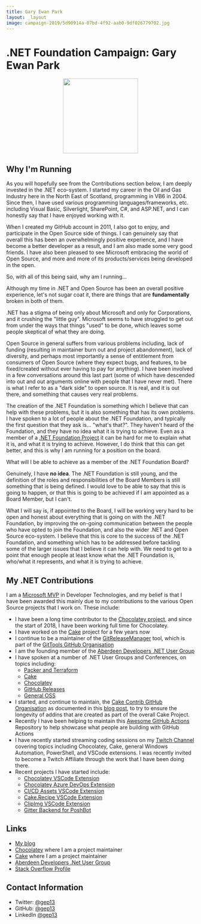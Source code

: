 ```yaml
---
title: Gary Ewan Park
layout: _layout
image: campaign-2019/5d90914a-07bd-4f92-aab0-9df026779702.jpg
---
```


# .NET Foundation Campaign: Gary Ewan Park

<div align="center">
<img width="200" height="200" src="campaign-2019/5d90914a-07bd-4f92-aab0-9df026779702.jpg" />
</div>

## Why I'm Running
As you will hopefully see from the Contributions section below, I am deeply invested in the .NET eco-system.  I started my career in the Oil and Gas Industry here in the North East of Scotland, programming in VB6 in 2004.  Since then, I have used various programming languages/frameworks, etc. including Visual Basic, Silverlight, SharePoint, C#,  and ASP.NET, and I can honestly say that I have enjoyed working with it.

When I created my GitHub account in 2011, I also got to enjoy, and participate in the Open Source side of things.  I can genuinely say that overall this has been an overwhelmingly positive experience, and I have become a better developer as a result, and I am also made some very good friends.  I have also been pleased to see Microsoft embracing the world of Open Source, and more and more of its products/services being developed in the open.

So, with all of this being said, why am I running...

Although my time in .NET and Open Source has been an overall positive experience, let's not sugar coat it, there are things that are **fundamentally** broken in both of them.

.NET has a stigma of being only about Microsoft and only for Corporations, and it crushing the "little guy".  Microsoft seems to have struggled to get out from under the ways that things "used" to be done, which leaves some people skeptical of what they are doing.

Open Source in general suffers from various problems including, lack of funding (resulting in maintainer burn out and project abandonment), lack of diversity, and perhaps most importantly a sense of entitlement from consumers of Open Source (where they expect bugs, and features, to be fixed/created without ever having to pay for anything).  I have been involved in a few conversations around this last part (some of which have descended into out and out arguments online with people that I have never met).  There is what I refer to as a "dark side" to open source.  It is real, and it is out there, and something that causes very real problems.

The creation of the .NET Foundation is something which I believe that can help with these problems, but it is also something that has its own problems.  I have spoken to a lot of people about the .NET Foundation, and typically the first question that they ask is... "what's that?".  They haven't heard of the Foundation, and they have no idea what it is trying to achieve.  Even as a member of a [.NET Foundation Project](https://dotnetfoundation.org/projects?searchquery=cake&type=project) it can be hard for me to explain what it is, and what it is trying to achieve.  However, I do think that this can get better, and this is why I am running for a position on the board.

What will I be able to achieve as a member of the .NET Foundation Board?  

Genuinely, I have **no idea**.  The .NET Foundation is still young, and the definition of the roles and responsibilities of the Board Members is still something that is being defined.  I would love to be able to say that this is going to happen, or that this is going to be achieved if I am appointed as a Board Member, but I can't.  

What I will say is, if appointed to the Board, I will be working very hard to be open and honest about everything that is going on with the .NET Foundation, by improving the on-going communication between the people who have opted to join the Foundation, and also the wider .NET and Open Source eco-system.  I believe that this is core to the success of the .NET Foundation, and something which has to be addressed before tackling some of the larger issues that I believe it can help with.  We need to get to a point that enough people at least know what the .NET Foundation is, who/what it represents, and what it is trying to achieve.

## My .NET Contributions
I am a [Microsoft MVP](https://mvp.microsoft.com/en-us/PublicProfile/5002701) in Developer Technologies, and my belief is that I have been awarded this mainly due to my contributions to the various Open Source projects that I work on.  These include:

* I have been a long time contributor to the [Chocolatey project](https://chocolatey.org/), and since the start of 2018, I have been working full time for Chocolatey.
* I have worked on the [Cake](https://cakebuild.net/) project for a few years now
* I continue to be a maintainer of the [GitReleaseManager](https://github.com/GitTools/GitReleaseManager) tool, which is part of the [GitTools GitHub Organisation](https://github.com/GitTools)
* I am the founding member of the [Aberdeen Developers .NET User Group](https://www.aberdeendevelopers.co.uk/)
* I have spoken at a number of .NET User Groups and Conferences, on topics including:
  * [Packer and Terraform](https://github.com/gep13/PackerTerraformDemos)
  * [Cake](https://github.com/gep13/CakeDemos)
  * [Chocolatey](https://github.com/gep13/ChocolateyDemos)
  * [GitHub Releases](https://github.com/gep13/GitHubReleaseDemos)
  * [General OSS](https://github.com/gep13/OssTalk)
* I started, and continue to maintain, the [Cake Contrib GitHub Organisation](https://github.com/cake-contrib) as documented in this [blog post](https://cakebuild.net/blog/2016/08/cake-contribution-organization), to try to ensure the longevity of addins that are created as part of the overall Cake Project.
* Recently I have been helping to maintain this [Awesome GitHub Actions](https://github.com/sdras/awesome-actions) Repository to help showcase what people are building with GitHub Actions
* I have recently started streaming coding sessions on my [Twitch Channel](https://www.twitch.tv/gep13) covering topics including Chocolatey, Cake, general Windows Automation, PowerShell, and VSCode extensions.  I was recently invited to become a Twitch Affiliate through the work that I have been doing there.
* Recent projects I have started include:
  * [Chocolatey VSCode Extension](https://github.com/gep13/chocolatey-vscode)
  * [Chocolatey Azure DevOps Extension](https://github.com/gep13/chocolatey-azuredevops)
  * [CI/CD Assets VSCode Extension](https://github.com/gep13/CI-CD-assets-vscode)
  * [Cake.Recipe VSCode Extension](https://github.com/gep13/cakerecipe-vscode)
  * [ClipImg VSCode Extension](https://github.com/gep13/clipimg-vscode)
  * [Gitter Backend for PoshBot](https://github.com/gep13/PoshBot.Gitter.Backend)

## Links
* [My blog](https://www.gep13.co.uk/)
* [Chocolatey](https://chocolatey.org/) where I am a project maintainer
* [Cake](https://cakebuild.net/) where I am a project maintainer
* [Aberdeen Developers .Net User Group](https://www.aberdeendevelopers.co.uk/)
* [Stack Overflow Profile](https://stackoverflow.com/users/671491/gary-ewan-park)

## Contact Information
* Twitter: [@gep13](https://twitter.com/gep13)
* GitHub: [@gep13](https://github.com/gep13)
* LinkedIn [@gep13](https://www.linkedin.com/in/gep13/)